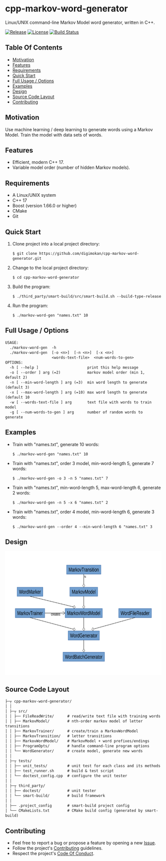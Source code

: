 # cpp-markov-word-generator

Linux/UNIX command-line Markov Model word generator, written in C++.

[![Release](https://img.shields.io/github/release/digimokan/cpp-markov-word-generator.svg?label=release)](https://github.com/digimokan/cpp-markov-word-generator/releases/latest "Latest Release Notes")
[![License](https://img.shields.io/badge/license-MIT-blue.svg?label=license)](LICENSE.txt "Project License")
[![Build Status](https://img.shields.io/travis/com/digimokan/cpp-markov-word-generator/master.svg?label=linux+build)](https://travis-ci.com/digimokan/cpp-markov-word-generator "Build And Test Results From Master Branch")

## Table Of Contents

* [Motivation](#motivation)
* [Features](#features)
* [Requirements](#requirements)
* [Quick Start](#quick-start)
* [Full Usage / Options](#full-usage--options)
* [Examples](#examples)
* [Design](#design)
* [Source Code Layout](#source-code-layout)
* [Contributing](#contributing)

## Motivation

Use machine learning / deep learning to generate words using a Markov Model.
Train the model with data sets of words.

## Features

* Efficient, modern C++ 17.
* Variable model order (number of hidden Markov models).

## Requirements

* A Linux/UNIX system
* C++ 17
* Boost (version 1.66.0 or higher)
* CMake
* Git

## Quick Start

1. Clone project into a local project directory:

   ```shell
   $ git clone https://github.com/digimokan/cpp-markov-word-generator.git
   ```

2. Change to the local project directory:

   ```shell
   $ cd cpp-markov-word-generator
   ```

3. Build the program:

   ```shell
   $ ./third_party/smart-build/src/smart-build.sh --build-type-release
   ```

4. Run the program:

   ```shell
   $ ./markov-word-gen "names.txt" 10
   ```

## Full Usage / Options

```
USAGE:
  ./markov-word-gen  -h
  ./markov-word-gen  [-o <n>]  [-n <n>]  [-x <n>]
                     <words-text-file>  <num-words-to-gen>
OPTIONS:
  -h [ --help ]                      print this help message
  -o [ --order ] arg (=2)            markov model order (min 1, default 2)
  -n [ --min-word-length ] arg (=3)  min word length to generate (default 3)
  -x [ --max-word-length ] arg (=10) max word length to generate (default 10
  -w [ --words-text-file ] arg       text file with words to train model
  -g [ --num-words-to-gen ] arg      number of random words to generate
```

## Examples

* Train with "names.txt", generate 10 words:

   ```shell
   $ ./markov-word-gen "names.txt" 10
   ```

* Train with "names.txt", order 3 model, min-word-length 5, generate 7 words:

   ```shell
   $ ./markov-word-gen -o 3 -n 5 "names.txt" 7
   ```

* Train with "names.txt", min-word-length 5, max-word-length 6, generate 2 words:

   ```shell
   $ ./markov-word-gen -n 5 -x 6 "names.txt" 2
   ```

* Train with "names.txt", order 4 model, min-word-length 6, generate 3 words:

   ```shell
   $ ./markov-word-gen --order 4 --min-word-length 6 "names.txt" 3
   ```

## Design

<img src="readme_assets/architecture_uml_diagram.svg" width="100%" height="400" alt="Design Diagram">

## Source Code Layout

```
├─┬ cpp-markov-word-generator/
│ │
│ ├─┬ src/
│ │ ├── FileReadWrite/      # read/write text file with training words
│ │ ├── MarkovModel/        # nth-order markov model of letter transitions
│ │ ├── MarkovTrainer/      # create/train a MarkovWordModel
│ │ ├── MarkovTransition/   # letter transitions
│ │ ├── MarkovWordModel/    # MarkovModel + word prefixes/endings
│ │ ├── ProgramOpts/        # handle command-line program options
│ │ └── WordGenerator/      # create model, generate new words
│ │
│ ├─┬ tests/
│ │ ├── unit_tests/         # unit test for each class and its methods
│ │ ├── test_runner.sh      # build & test script
│ │ └── doctest_config.cpp  # configure the unit tester
│ │
│ ├─┬ third_party/
│ │ ├── doctest/            # unit tester
│ │ └── smart-build/        # build framework
│ │
│ ├── .project_config       # smart-build project config
│ └── CMakeLists.txt        # CMake build config (generated by smart-build)
```

## Contributing

* Feel free to report a bug or propose a feature by opening a new
  [Issue](https://github.com/digimokan/cpp-markov-word-generator/issues).
* Follow the project's [Contributing](CONTRIBUTING.md) guidelines.
* Respect the project's [Code Of Conduct](CODE_OF_CONDUCT.md).

